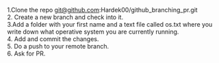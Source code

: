 1.Clone the repo git@github.com:Hardek00/github_branching_pr.git  
2. Create a new branch and check into it.  
3.Add a folder with your first name and a text file called os.txt where you write down what operative system you are currently running.   
4. Add and commit the changes.   
5. Do a push to your remote branch.   
6. Ask for PR.  

